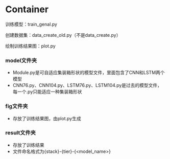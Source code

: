 # Container

训练模型：train_genal.py

创建数据集：data_create_old.py（不是data_create.py）

绘制训练结果图：plot.py

### model文件夹

* Module.py是可自适应集装箱形状的模型文件，里面包含了CNN和LSTM两个模型
* CNN76.py、CNN104.py、LSTM76.py、LSTM104.py是过去的模型文件，每一个.py只能适应一种集装箱形状

### fig文件夹

* 存放了训练结果图，由plot.py生成

### result文件夹

* 存放了训练结果
* 文件命名格式为{stack}-{tier}-{<model_name>}
